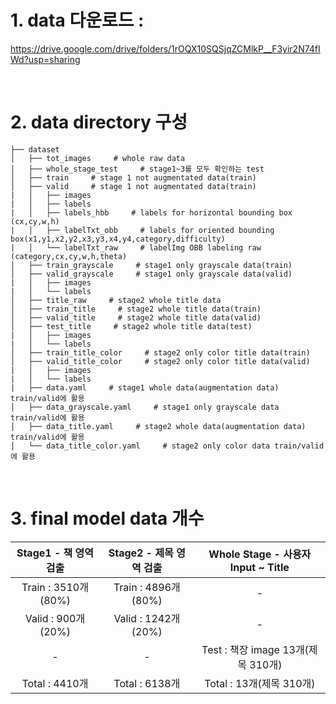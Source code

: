 # 1. data 다운로드 : 
https://drive.google.com/drive/folders/1rOQX10SQSjqZCMlkP__F3yir2N74fIWd?usp=sharing

<br>

# 2. data directory 구성
```
├── dataset
│   ├── tot_images     # whole raw data
│   ├── whole_stage_test     # stage1~3를 모두 확인하는 test            
│   ├── train     # stage 1 not augmentated data(train)
│   ├── valid     # stage 1 not augmentated data(train)
|   │   ├── images
|   │   ├── labels
|   │   ├── labels_hbb     # labels for horizontal bounding box (cx,cy,w,h)
|   │   ├── labelTxt_obb     # labels for oriented bounding box(x1,y1,x2,y2,x3,y3,x4,y4,category,difficulty)
|   │   └── labelTxt_raw     # labelImg OBB labeling raw (category,cx,cy,w,h,theta)
│   ├── train_grayscale     # stage1 only grayscale data(train)
│   ├── valid_grayscale     # stage1 only grayscale data(valid)
|   │   ├── images
|   │   └── labels
│   ├── title_raw     # stage2 whole title data
│   ├── train_title     # stage2 whole title data(train)
│   ├── valid_title     # stage2 whole title data(valid)
│   ├── test_title     # stage2 whole title data(test)
|   │   ├── images
|   │   └── labels
│   ├── train_title_color     # stage2 only color title data(train)
│   ├── valid_title_color     # stage2 only color title data(valid)
|   │   ├── images
|   │   └── labels
|   ├── data.yaml     # stage1 whole data(augmentation data) train/valid에 활용
│   ├── data_grayscale.yaml     # stage1 only grayscale data train/valid에 활용
│   ├── data_title.yaml     # stage2 whole data(augmentation data) train/valid에 활용
│   └── data_title_color.yaml     # stage2 only color data train/valid에 활용
```

<br>

# 3. final model data 개수

|Stage1 - 책 영역 검출|Stage2 - 제목 영역 검출|Whole Stage - 사용자 Input ~ Title|
|:---:|:----:|:----:|
|Train : 3510개 (80%)|Train : 4896개(80%)|-|
|Valid : 900개 (20%)|Valid : 1242개 (20%)|-|
|-|-|Test : 책장 image 13개(제목 310개)|
|Total : 4410개|Total : 6138개|Total : 13개(제목 310개)|